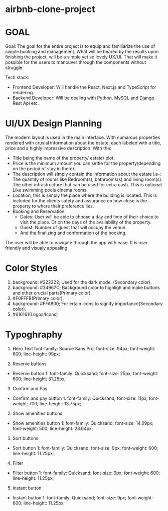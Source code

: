 # airbnb-clone-project 
#                               GOAL

Goal: The goal for the entire project is to equip and familiarize the use of simple booking and management. What will be beared by the results upon finishing the project, will be a simple yet so lovely UX/UI. That will make it possible for the users to manouver through the components without struggle. 

Tech stack:
- Frontend Developer: Will handle the React, Next.js and TypeScript for    rendering.
- Backend Developer: Will be dealing with Python, MySQL and Django.
Rest Api etc.


#                           UI/UX Design Planning

The modern layout is used in the main interface. With numarous properties rendered with crusial information about the estate, each labeled with a title, price and a highly impressive description. 
With the: 
- Title being the name of the property/ estate/ plot.
- Price is the minimum amount you can settle for the property(depending on the period of stay in there).
- The description will simply contain the information about the estate 
    i.e-: The quantity of rooms like Bedroom(s), bathrooms(s) and living room(s).
    The other infrastructure that can be used for extra cash. This is optional. Like swimming pools cinema rooms.
- Location, this is simply the place where the building is located. This is included for the clients safety and assurance on how close is the property to where their preference lies.
- Booking and Reservation: 
    - Dates: User will be able to choose a day and time of their choice to visit the place. Or on the days of the availability of the property.
    - Guest: Number of guest that will occupy the venue.
    - And the finalizing and conformation of the booking. 

The user will be able to navigate through the app with ease. It is user friendly and visualy appealing.

#                      Color Styles

1. background: #222222; Used for the dark mode. (Secondary color).
2. background: #34967C; Background color to highligh and make buttons and other crucial parts(Primary color).
3. #F0FFFB(Primary color).
4. background: #FFA800; For ertain icons to signify importance(Secondary color).
5. #616161(Logos/Icons)

#                      Typoghraphy
1. Hero Text
    font-family: Source Sans Pro;
    font-size: 94px;
    font-weight: 600;
    line-height: 99px;

2. Reserve buttons

- Reserve button 1:
    font-family: Quicksand;
    font-size: 25px;
    font-weight: 600;
    line-height: 31.25px;


3. Confirm and Pay

- Confirm and pay button 1:
    font-family: Quicksand;
    font-size: 11px;
    font-weight: 700;
    line-height: 13.75px;

2. Show amenities buttons:

- Show amenities button 1:
    font-family: Quicksand;
    font-size: 14.09px;
    font-weight: 500;
    line-height: 28.64px;

1. Sort buttons
 
- Sort button 1:
    font-family: Quicksand;
    font-size: 9px;
    font-weight: 600;
    line-height: 11.25px;


4. Filter

- Filter button 1:
    font-family: Quicksand;
    font-size: 9px;
    font-weight: 600;
    line-height: 11.25px;


5. Instant button

- Instant button 1:
    font-family: Quicksand;
    font-size: 9px;
    font-weight: 600;
    line-height: 11.25px;

